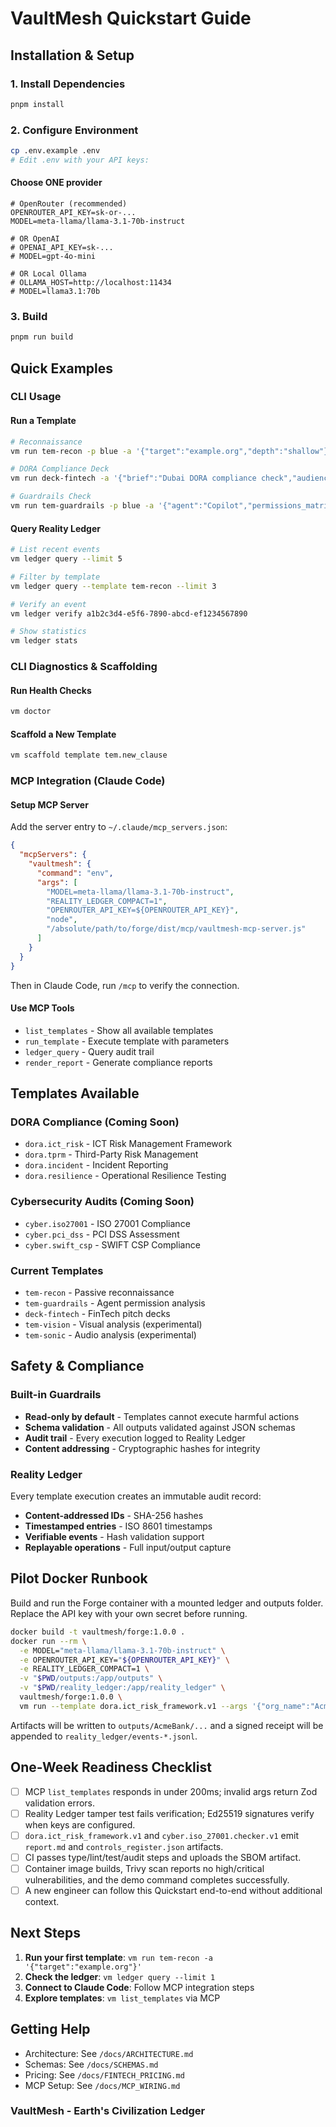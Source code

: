 # VaultMesh Quickstart Guide

## Installation & Setup

### 1. Install Dependencies

```bash
pnpm install
```

### 2. Configure Environment

```bash
cp .env.example .env
# Edit .env with your API keys:
```

#### Choose ONE provider

```env
# OpenRouter (recommended)
OPENROUTER_API_KEY=sk-or-...
MODEL=meta-llama/llama-3.1-70b-instruct

# OR OpenAI
# OPENAI_API_KEY=sk-...
# MODEL=gpt-4o-mini

# OR Local Ollama
# OLLAMA_HOST=http://localhost:11434
# MODEL=llama3.1:70b
```

### 3. Build

```bash
pnpm run build
```

## Quick Examples

### CLI Usage

#### Run a Template

```bash
# Reconnaissance
vm run tem-recon -p blue -a '{"target":"example.org","depth":"shallow"}'

# DORA Compliance Deck
vm run deck-fintech -a '{"brief":"Dubai DORA compliance check","audience":"founders"}'

# Guardrails Check
vm run tem-guardrails -p blue -a '{"agent":"Copilot","permissions_matrix":"./examples/iso27001.yaml"}'
```

#### Query Reality Ledger

```bash
# List recent events
vm ledger query --limit 5

# Filter by template
vm ledger query --template tem-recon --limit 3

# Verify an event
vm ledger verify a1b2c3d4-e5f6-7890-abcd-ef1234567890

# Show statistics
vm ledger stats
```

### CLI Diagnostics & Scaffolding

#### Run Health Checks

```bash
vm doctor
```

#### Scaffold a New Template

```bash
vm scaffold template tem.new_clause
```

### MCP Integration (Claude Code)

#### Setup MCP Server

Add the server entry to `~/.claude/mcp_servers.json`:

```json
{
  "mcpServers": {
    "vaultmesh": {
      "command": "env",
      "args": [
        "MODEL=meta-llama/llama-3.1-70b-instruct",
        "REALITY_LEDGER_COMPACT=1",
        "OPENROUTER_API_KEY=${OPENROUTER_API_KEY}",
        "node",
        "/absolute/path/to/forge/dist/mcp/vaultmesh-mcp-server.js"
      ]
    }
  }
}
```

Then in Claude Code, run `/mcp` to verify the connection.

#### Use MCP Tools

- `list_templates` - Show all available templates
- `run_template` - Execute template with parameters
- `ledger_query` - Query audit trail
- `render_report` - Generate compliance reports

## Templates Available

### DORA Compliance (Coming Soon)

- `dora.ict_risk` - ICT Risk Management Framework
- `dora.tprm` - Third-Party Risk Management
- `dora.incident` - Incident Reporting
- `dora.resilience` - Operational Resilience Testing

### Cybersecurity Audits (Coming Soon)

- `cyber.iso27001` - ISO 27001 Compliance
- `cyber.pci_dss` - PCI DSS Assessment
- `cyber.swift_csp` - SWIFT CSP Compliance

### Current Templates

- `tem-recon` - Passive reconnaissance
- `tem-guardrails` - Agent permission analysis
- `deck-fintech` - FinTech pitch decks
- `tem-vision` - Visual analysis (experimental)
- `tem-sonic` - Audio analysis (experimental)

## Safety & Compliance

### Built-in Guardrails

- **Read-only by default** - Templates cannot execute harmful actions
- **Schema validation** - All outputs validated against JSON schemas
- **Audit trail** - Every execution logged to Reality Ledger
- **Content addressing** - Cryptographic hashes for integrity

### Reality Ledger

Every template execution creates an immutable audit record:

- **Content-addressed IDs** - SHA-256 hashes
- **Timestamped entries** - ISO 8601 timestamps
- **Verifiable events** - Hash validation support
- **Replayable operations** - Full input/output capture

## Pilot Docker Runbook

Build and run the Forge container with a mounted ledger and outputs folder. Replace the API key with your own secret before running.

```bash
docker build -t vaultmesh/forge:1.0.0 .
docker run --rm \
  -e MODEL="meta-llama/llama-3.1-70b-instruct" \
  -e OPENROUTER_API_KEY="${OPENROUTER_API_KEY}" \
  -e REALITY_LEDGER_COMPACT=1 \
  -v "$PWD/outputs:/app/outputs" \
  -v "$PWD/reality_ledger:/app/reality_ledger" \
  vaultmesh/forge:1.0.0 \
  vm run --template dora.ict_risk_framework.v1 --args '{"org_name":"AcmeBank","critical_functions":["Payments"],"threat_scenarios":["DDoS"]}'
```

Artifacts will be written to `outputs/AcmeBank/...` and a signed receipt will be appended to `reality_ledger/events-*.jsonl`.

## One-Week Readiness Checklist

- [ ] MCP `list_templates` responds in under 200ms; invalid args return Zod validation errors.
- [ ] Reality Ledger tamper test fails verification; Ed25519 signatures verify when keys are configured.
- [ ] `dora.ict_risk_framework.v1` and `cyber.iso_27001.checker.v1` emit `report.md` and `controls_register.json` artifacts.
- [ ] CI passes type/lint/test/audit steps and uploads the SBOM artifact.
- [ ] Container image builds, Trivy scan reports no high/critical vulnerabilities, and the demo command completes successfully.
- [ ] A new engineer can follow this Quickstart end-to-end without additional context.

## Next Steps

1. **Run your first template**: `vm run tem-recon -a '{"target":"example.org"}'`
2. **Check the ledger**: `vm ledger query --limit 1`
3. **Connect to Claude Code**: Follow MCP integration steps
4. **Explore templates**: `vm list_templates` via MCP

## Getting Help

- Architecture: See `/docs/ARCHITECTURE.md`
- Schemas: See `/docs/SCHEMAS.md`
- Pricing: See `/docs/FINTECH_PRICING.md`
- MCP Setup: See `/docs/MCP_WIRING.md`

### VaultMesh - Earth's Civilization Ledger
